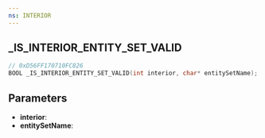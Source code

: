```yaml
---
ns: INTERIOR
---
```

## _IS_INTERIOR_ENTITY_SET_VALID

```c
// 0xD56FF170710FC826
BOOL _IS_INTERIOR_ENTITY_SET_VALID(int interior, char* entitySetName);
```

## Parameters
* **interior**:
* **entitySetName**:
